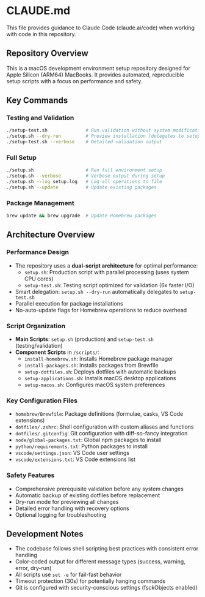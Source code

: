 # CLAUDE.md

This file provides guidance to Claude Code (claude.ai/code) when working with code in this repository.

## Repository Overview

This is a macOS development environment setup repository designed for Apple Silicon (ARM64) MacBooks. It provides automated, reproducible setup scripts with a focus on performance and safety.

## Key Commands

### Testing and Validation
```bash
./setup-test.sh              # Run validation without system modifications
./setup.sh --dry-run         # Preview installation (delegates to setup-test.sh)
./setup-test.sh --verbose    # Detailed validation output
```

### Full Setup
```bash
./setup.sh                   # Run full environment setup
./setup.sh --verbose         # Verbose output during setup
./setup.sh --log setup.log   # Log all operations to file
./setup.sh --update          # Update existing packages
```

### Package Management
```bash
brew update && brew upgrade  # Update Homebrew packages
```

## Architecture Overview

### Performance Design
- The repository uses a **dual-script architecture** for optimal performance:
  - `setup.sh`: Production script with parallel processing (uses system CPU cores)
  - `setup-test.sh`: Testing script optimized for validation (6x faster I/O)
- Smart delegation: `setup.sh --dry-run` automatically delegates to `setup-test.sh`
- Parallel execution for package installations
- No-auto-update flags for Homebrew operations to reduce overhead

### Script Organization
- **Main Scripts**: `setup.sh` (production) and `setup-test.sh` (testing/validation)
- **Component Scripts** in `/scripts/`:
  - `install-homebrew.sh`: Installs Homebrew package manager
  - `install-packages.sh`: Installs packages from Brewfile
  - `setup-dotfiles.sh`: Deploys dotfiles with automatic backups
  - `setup-applications.sh`: Installs macOS desktop applications
  - `setup-macos.sh`: Configures macOS system preferences

### Key Configuration Files
- `homebrew/Brewfile`: Package definitions (formulae, casks, VS Code extensions)
- `dotfiles/.zshrc`: Shell configuration with custom aliases and functions
- `dotfiles/.gitconfig`: Git configuration with diff-so-fancy integration
- `node/global-packages.txt`: Global npm packages to install
- `python/requirements.txt`: Python packages to install
- `vscode/settings.json`: VS Code user settings
- `vscode/extensions.txt`: VS Code extensions list

### Safety Features
- Comprehensive prerequisite validation before any system changes
- Automatic backup of existing dotfiles before replacement
- Dry-run mode for previewing all changes
- Detailed error handling with recovery options
- Optional logging for troubleshooting

## Development Notes

- The codebase follows shell scripting best practices with consistent error handling
- Color-coded output for different message types (success, warning, error, dry-run)
- All scripts use `set -e` for fail-fast behavior
- Timeout protection (30s) for potentially hanging commands
- Git is configured with security-conscious settings (fsckObjects enabled)